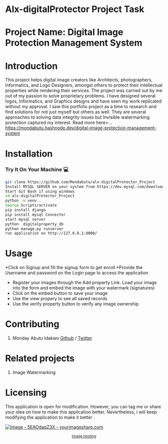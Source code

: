# Alx-digitalProtector Project Task

# Project Name: Digital Image Protection Management System

# Introduction
This project helps digital image creators like Architects, photographers, Informatics, and Logo Designers, amongst others to protect their intellectual properties while rendering their services.
The project was carried out by me out of my passion to solve proprietary problems. I have designed several logos, Informatics, and Graphics designs and have seen my work replicated without my approval.
I saw this portfolio project as a time to research and find solutions for not just myself but others as well.
They are several approaches to solving data integrity issues but Invisible watermarking protection captured my interest.
Read more here>...  https://mondabutu.hashnode.dev/digital-image-protection-management-system


# Installation
### Try It On Your Machine :computer:

```bash
git clone https://github.com/Mondabutu/alx-digitalProtector_Project
Install MYSQL SERVER on your system from https://dev.mysql.com/downloads/mysql/
Start Git Bash if using windows
cd alx-digitalProtector_Project
python -m venv .
source Scripts/activate
pip install django
pip install mysql Connector
start mysql server
python  digitalproperty_db
python manage.py runserver
run application on http://127.0.0.1:8000/
```

# Usage
*Click on Signup and fill the signup form to get enroll
*Provide the Username and password on the Login page to access the application
* Register your images through the Add property Link. Load your image into the form and embed the image with your watermark (signatures)
* Click on the embed button to save your image
* Use the view propery to see all saved records
* Use the verify property button to verify any image ownership

# Contributing
1. Monday Abutu Idakwo [Github](https://github.com/mondabutu) / [Twitter](https://mondabutu.com/twitter)

# Related projects
1. Image Watermarking

# Licensing
This application is open for modification. However, you can tag me or share your idea on how to make this application better. Nevertheless, i will keep modifying the application to make it better .

<a href="https://yourimageshare.com/ib/5EAOdaqZ3X"><img src="https://yourimageshare.com/ib/5EAOdaqZ3X.webp" title="Image - 5EAOdaqZ3X - yourimageshare.com" alt="Image - 5EAOdaqZ3X - yourimageshare.com"></a><center><a target="_blank" href="https://yourimageshare.com"><small>Image hosting</small></a></center>